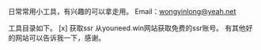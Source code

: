 日常常用小工具，有兴趣的可以拿走用。
Email：wongyinlong@yeah.net

工具目录如下。
[x] 获取ssr  从youneed.win网站获取免费的ssr账号。 有其他好的网站可以告诉我一下，感谢。
